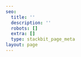 ```yaml
---
seo:
  title: ''
  description: ''
  robots: []
  extra: []
  type: stackbit_page_meta
layout: page
---
```

